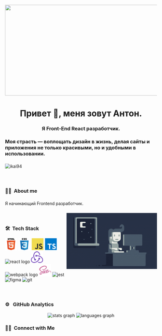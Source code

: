 <br clear="both">

<div align="center">
  <img height="300" width="600" src="https://media1.tenor.com/m/FdkbSvSxI9MAAAAC/chilled-lamb-mienar.gif"  />
</div>

<h1 align="center">Привет 👋, меня зовут Антон.</h1>

###

<h3 align="center">Я Front-End React разработчик.</h3> 

###

<h3 align="left">Моя страсть — воплощать дизайн в жизнь, делая сайты и приложения не только красивыми, но и удобными в использовании.</h3>

###

<p align="left"> <img src="https://komarev.com/ghpvc/?username=ikai94&label=Profile%20views&color=0e75b6&style=flat" alt="ikai94" /> </p>

###

<p align="left"> <a href="https://twitter.com/" target="blank"><img src="https://img.shields.io/twitter/follow/?logo=twitter&style=for-the-badge" alt="" /></a> </p>

###

<h3 align="left">👩‍💻 &nbsp;About me</h3>

###

<p align="left">Я начинающий Frontend разработчик. </p>


###

<img alt="Night Coding" src="https://raw.githubusercontent.com/AVS1508/AVS1508/master/assets/Night-Coding.gif" align="right"/>
<br>
<h3 align="left">🛠 &nbsp;Tech Stack</h3>
<p align="left"> 
  <img src="https://raw.githubusercontent.com/devicons/devicon/master/icons/html5/html5-original-wordmark.svg" alt="html5" width="40" height="40"/> 
  <img src="https://raw.githubusercontent.com/devicons/devicon/master/icons/css3/css3-original-wordmark.svg" alt="css3" width="40" height="40"/> 
  <img src="https://raw.githubusercontent.com/devicons/devicon/master/icons/javascript/javascript-original.svg" alt="javascript" width="40" height="40"/>
  <img src="https://raw.githubusercontent.com/devicons/devicon/master/icons/typescript/typescript-original.svg" alt="typescript" width="40" height="40"/> 
  <img src="https://cdn.jsdelivr.net/gh/devicons/devicon/icons/react/react-original.svg" height="40" alt="react logo"  />
  <img src="https://raw.githubusercontent.com/devicons/devicon/master/icons/redux/redux-original.svg" alt="redux" width="40" height="40"/>
  <img src="https://cdn.simpleicons.org/webpack/8DD6F9" height="40" alt="webpack logo"  />
  <img src="https://raw.githubusercontent.com/devicons/devicon/master/icons/sass/sass-original.svg" alt="sass" width="40" height="40"/>    
  <img src="https://www.vectorlogo.zone/logos/jestjsio/jestjsio-icon.svg" alt="jest" width="40" height="40"/>  
  <img src="https://www.vectorlogo.zone/logos/figma/figma-icon.svg" alt="figma" width="40" height="40"/>
  <img src="https://www.vectorlogo.zone/logos/git-scm/git-scm-icon.svg" alt="git" width="40" height="40"/> 
  </p>

###

<br>
<h3 align="left">⚙️ &nbsp; GitHub Analytics</h3>

<p align="center"  >  
<img align="center" src="https://github-readme-stats.vercel.app/api?username=ikai94&hide_title=false&hide_rank=false&show_icons=true&include_all_commits=true&count_private=true&disable_animations=false&theme=dracula&locale=en&hide_border=false&order=1" height="150" alt="stats graph" />
  <img align="center" src="https://github-readme-stats.vercel.app/api/top-langs?username=ikai94&locale=en&hide_title=false&layout=compact&card_width=320&langs_count=5&theme=dracula&hide_border=false&order=2" height="150" alt="languages graph"   />
</p>

###

 <h3 align="left">🤝🏻 &nbsp;Connect with Me</h3>
